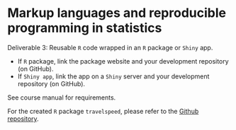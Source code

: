 # Markup languages and reproducible programming in statistics

Deliverable 3: Reusable `R` code wrapped in an `R` package or `Shiny` app.

- If `R` package, link the package website and your development repository (on GitHub).
- If `Shiny app`, link the app on a `Shiny` server and your development repository (on GitHub).

See course manual for requirements.


For the created `R` package `travelspeed`, please refer to the [Github repository](https://github.com/quintyboer/travelspeed).
